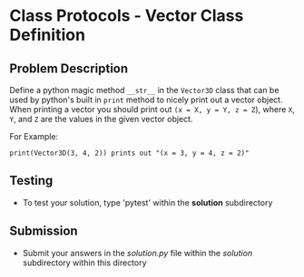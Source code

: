# Class Protocols - Vector Class Definition

## Problem Description
Define a python magic method `__str__` in the `Vector3D` class that can be used by python's built in `print` method to nicely print out a vector object. When printing a vector you should print out `(x = X, y = Y, z = Z`), where `X`, `Y`, and `Z` are the values in the given vector object.

For Example:
```
print(Vector3D(3, 4, 2)) prints out "(x = 3, y = 4, z = 2)"
```

## Testing
* To test your solution, type 'pytest' within the **solution** subdirectory

## Submission
* Submit your answers in the *solution.py* file within the *solution* subdirectory within this directory
